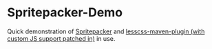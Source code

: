 Spritepacker-Demo
=================

Quick demonstration of [Spritepacker](https://github.com/murphybob/spritepacker) and [lesscss-maven-plugin (with custom JS support patched in)](https://github.com/murphybob/lesscss-maven-plugin) in use.
